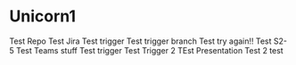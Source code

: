 # Unicorn1
Test Repo
Test Jira
Test trigger
Test trigger branch
Test try again!!
Test S2-5
Test Teams stuff
Test trigger
Test Trigger 2
TEst Presentation
Test
2
test

